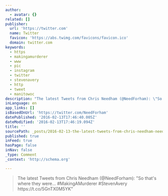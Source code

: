 ```yaml
---
author:
  - avatar: {}
related: []
publisher:
  url: 'https://twitter.com'
  name: Twitter
  favicon: 'https://abs.twimg.com/favicons/favicon.ico'
  domain: twitter.com
keywords:
  - https
  - makingamurderer
  - www
  - pic
  - instagram
  - twitter
  - stevenavery
  - http
  - tweet
  - manitowoc
description: "The latest Tweets from Chris Needham (@NeedForham): \"So that's where they were... #MakingAMurderer #StevenAvery https://t.co/5GnTX0M5YK\""
inLanguage: en
app_links: []
isBasedOnUrl: 'https://twitter.com/NeedForham'
datePublished: '2016-02-13T17:46:40.005Z'
dateModified: '2016-02-13T17:46:19.094Z'
title: ''
sourcePath: _posts/2016-02-13-the-latest-tweets-from-chris-needham-needforham-so-that.md
published: true
inFeed: true
hasPage: false
inNav: false
_type: Comment
_context: 'http://schema.org'

---
```

> The latest Tweets from Chris Needham &lpar;&commat;NeedForham&rpar;&colon; "So that's where they were&period;&period;&period; &num;MakingAMurderer &num;StevenAvery https&colon;&sol;&sol;t&period;co&sol;5GnTX0M5YK"